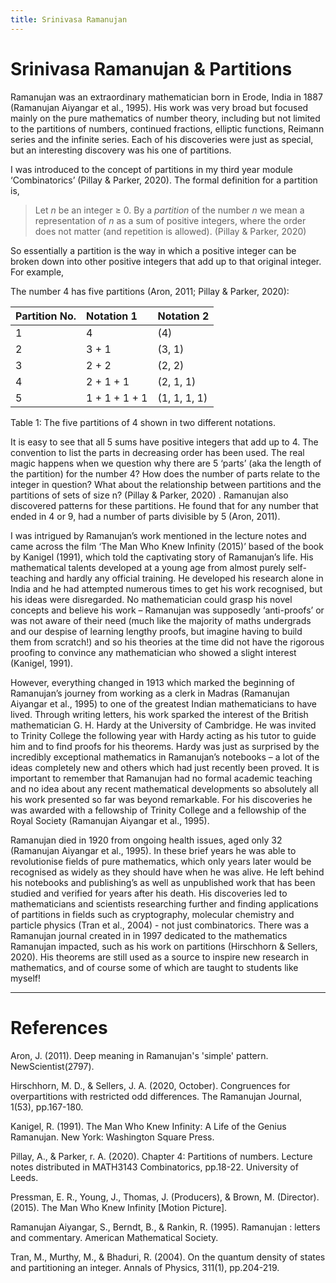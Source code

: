 ```yaml
---
title: Srinivasa Ramanujan 
---
```


# Srinivasa Ramanujan & Partitions

Ramanujan was an extraordinary mathematician born in Erode, India in 1887 (Ramanujan Aiyangar et al., 1995). His work was very broad but focused mainly on the pure mathematics of number theory, including but not limited to the partitions of numbers, continued fractions, elliptic functions, Reimann series and the infinite series. Each of his discoveries were just as special, but an interesting discovery was his one of partitions.

I was introduced to the concept of partitions in my third year module ‘Combinatorics’ (Pillay & Parker, 2020).  The formal definition for a partition is, 
> Let _n_ be an integer &ge; 0. By a _partition_ of the number _n_ we mean a representation of _n_ as a sum of positive integers, where the order does not matter (and repetition is allowed).
(Pillay & Parker, 2020)

So essentially a partition is the way in which a positive integer can be broken down into other positive integers that add up to that original integer. For example,

The number 4 has five partitions (Aron, 2011; Pillay & Parker, 2020):

| Partition No. | Notation 1     | Notation 2    |
|:------------- |:---------------| :------------ |
| 1             | 4              | (4)           |
| 2             | 3 + 1          | (3, 1)        |
| 3             | 2 + 2          | (2, 2)        |
| 4             | 2 + 1 + 1      | (2, 1, 1)     |
| 5             | 1 + 1 + 1 + 1  | (1, 1, 1, 1)  |

Table 1: The five partitions of 4 shown in two different notations. 

It is easy to see that all 5 sums have positive integers that add up to 4. The convention to list the parts in decreasing order has been used. The real magic happens when we question why there are 5 ‘parts’ (aka the length of the partition) for the number 4? How does the number of parts relate to the integer in question? What about the relationship between partitions and the partitions of sets of size n? (Pillay & Parker, 2020) . Ramanujan also discovered patterns for these partitions. He found that for any number that ended in 4 or 9, had a number of parts divisible by 5 (Aron, 2011). 

I was intrigued by Ramanujan’s work mentioned in the lecture notes and came across the film ‘The Man Who Knew Infinity (2015)’ based of the book by Kanigel (1991), which told the captivating story of Ramanujan’s life. His mathematical talents developed at a young age from almost purely self-teaching and hardly any official training. He developed his research alone in India and he had attempted numerous times to get his work recognised, but his ideas were disregarded. No mathematician could grasp his novel concepts and believe his work – Ramanujan was supposedly ‘anti-proofs’ or was not aware of their need (much like the majority of maths undergrads and our despise of learning lengthy proofs, but imagine having to build them from scratch!) and so his theories at the time did not have the rigorous proofing to convince any mathematician who showed a slight interest (Kanigel, 1991).

However, everything changed in 1913 which marked the beginning of Ramanujan’s journey from working as a clerk in Madras (Ramanujan Aiyangar et al., 1995) to one of the greatest Indian mathematicians to have lived. Through writing letters, his work sparked the interest of the British mathematician G. H. Hardy at the University of Cambridge. He was invited to Trinity College the following year with Hardy acting as his tutor to guide him and to find proofs for his theorems. Hardy was just as surprised by the incredibly exceptional mathematics in Ramanujan’s notebooks – a lot of the ideas completely new and others which had just recently been proved. It is important to remember that Ramanujan had no formal academic teaching and no idea about any recent mathematical developments so absolutely all his work presented so far was beyond remarkable. For his discoveries he was awarded with a fellowship of Trinity College and a fellowship of the Royal Society (Ramanujan Aiyangar et al., 1995).

Ramanujan died in 1920 from ongoing health issues, aged only 32 (Ramanujan Aiyangar et al., 1995). In these brief years he was able to revolutionise fields of pure mathematics, which only years later would be recognised as widely as they should have when he was alive. He left behind his notebooks and publishing’s as well as unpublished work that has been studied and verified for years after his death. His discoveries led to mathematicians and scientists researching further and finding applications of partitions in fields such as cryptography, molecular chemistry and particle physics (Tran et al., 2004) - not just combinatorics. There was a Ramanujan journal created in in 1997 dedicated to the mathematics Ramanujan impacted, such as his work on partitions (Hirschhorn & Sellers, 2020).  His theorems are still used as a source to inspire new research in mathematics, and of course some of which are taught to students like myself!

-------------------------------------------
# References

Aron, J. (2011). Deep meaning in Ramanujan's 'simple' pattern. NewScientist(2797).

Hirschhorn, M. D., & Sellers, J. A. (2020, October). Congruences for overpartitions with restricted odd differences. The Ramanujan Journal, 1(53), pp.167-180.

Kanigel, R. (1991). The Man Who Knew Infinity: A Life of the Genius Ramanujan. New York: Washington Square Press.

Pillay, A., & Parker, r. A. (2020). Chapter 4: Partitions of numbers. Lecture notes distributed in MATH3143 Combinatorics, pp.18-22. University of Leeds.

Pressman, E. R., Young, J., Thomas, J. (Producers), & Brown, M. (Director). (2015). The Man Who Knew Infinity [Motion Picture].

Ramanujan Aiyangar, S., Berndt, B., & Rankin, R. (1995). Ramanujan : letters and commentary. American Mathematical Society.

Tran, M., Murthy, M., & Bhaduri, R. (2004). On the quantum density of states and partitioning an integer. Annals of Physics, 311(1), pp.204-219.




